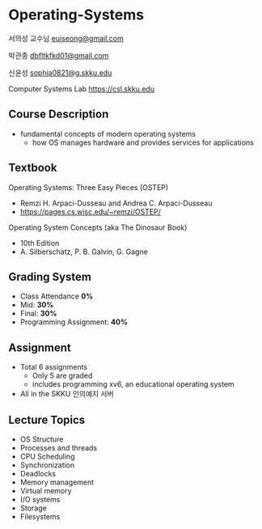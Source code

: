 # Operating-Systems
서의성 교수님
euiseong@gmail.com

박관종
dbfltkfkd01@gmail.com

신윤성
sophia0821@g.skku.edu

Computer Systems Lab https://csl.skku.edu

## Course Description
- fundamental concepts of modern operating systems
    - how OS manages hardware and provides services for applications

## Textbook
Operating Systems: Three Easy Pieces (OSTEP)
- Remzi H. Arpaci-Dusseau and Andrea C. Arpaci-Dusseau
- https://pages.cs.wisc.edu/~remzi/OSTEP/

Operating System Concepts (aka The Dinosaur Book)
- 10th Edition
- A. Silberschatz, P. B. Galvin, G. Gagne

## Grading System
- Class Attendance **0%**
- Mid: **30%**
- Final: **30%**
- Programming Assignment: **40%**

## Assignment
- Total 6 assignments
    - Only 5 are graded
    - includes programming xv6, an educational operating system
- All in the SKKU 인의예지 서버

## Lecture Topics
- OS Structure
- Processes and threads
- CPU Scheduling
- Synchronization
- Deadlocks
- Memory management
- Virtual memory
- I/O systems
- Storage
- Filesystems
